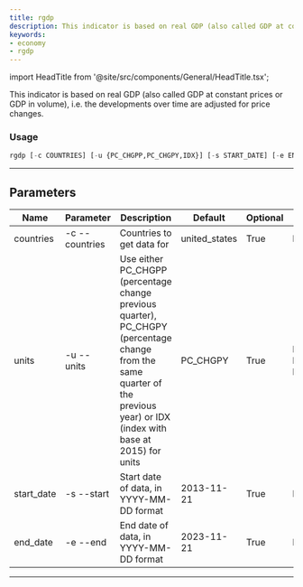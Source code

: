 ```yaml
---
title: rgdp
description: This indicator is based on real GDP (also called GDP at constant prices or GDP in volume), i
keywords:
- economy
- rgdp
---
```


import HeadTitle from '@site/src/components/General/HeadTitle.tsx';

<HeadTitle title="economy /rgdp - Reference | OpenBB Terminal Docs" />

This indicator is based on real GDP (also called GDP at constant prices or GDP in volume), i.e. the developments over time are adjusted for price changes.

### Usage

```python wordwrap
rgdp [-c COUNTRIES] [-u {PC_CHGPP,PC_CHGPY,IDX}] [-s START_DATE] [-e END_DATE]
```

---

## Parameters

| Name | Parameter | Description | Default | Optional | Choices |
| ---- | --------- | ----------- | ------- | -------- | ------- |
| countries | -c  --countries | Countries to get data for | united_states | True | None |
| units | -u  --units | Use either PC_CHGPP (percentage change previous quarter), PC_CHGPY (percentage change from the same quarter of the previous year) or IDX (index with base at 2015) for units | PC_CHGPY | True | PC_CHGPP, PC_CHGPY, IDX |
| start_date | -s  --start | Start date of data, in YYYY-MM-DD format | 2013-11-21 | True | None |
| end_date | -e  --end | End date of data, in YYYY-MM-DD format | 2023-11-21 | True | None |

---
